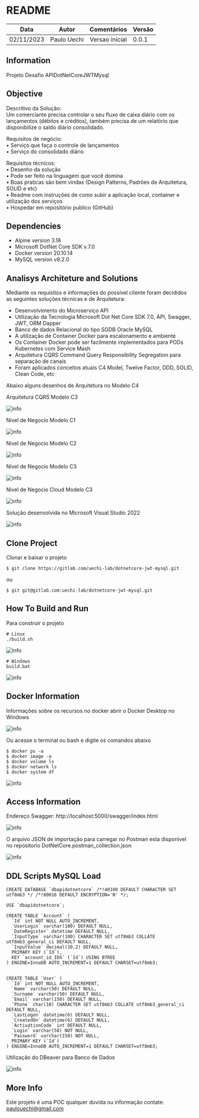 <h1>README</h1>

| Data | Autor | Comentários | Versão |
| --- | --- | --- | --- |
| 02/11/2023 | Paulo Uechi | Versao inicial | 0.0.1 |  

## Information ##

Projeto Desafio APIDotNetCoreJWTMysql

## Objective ##

Descritivo da Solução:  
Um comerciante precisa controlar o seu fluxo de caixa diário com os lançamentos (débitos e créditos), também precisa de um relatório que disponibilize o saldo diário consolidado.  
  
Requisitos de negócio:  
•	Serviço que faça o controle de lançamentos  
•	Serviço do consolidado diário  

Requisitos técnicos:  
•	Desenho da solução  
•	Pode ser feito na linguagem que você domina  
•	Boas praticas são bem vindas (Design Patterns, Padrões de Arquitetura, SOLID e etc)  
•	Readme com instruções de como subir a aplicação local, container e utilização dos serviços  
•	Hospedar em repositório publico (GitHub)  


## Dependencies ##

* Alpine version 3.18
* Microsoft DotNet Core SDK v.7.0
* Docker version 20.10.14  
* MySQL version v8.2.0

## Analisys Architeture and Solutions ##

Mediante os requisitos e informações do possível cliente foram decididos as seguintes soluções técnicas e de Arquitetura:

- Desenvolvimento do Microserviço API
- Utilização da Tecnologia Microsoft Dot Net Core SDK 7.0, API, Swagger, JWT, ORM Dapper
- Banco de dados Relacional do tipo SGDB Oracle MySQL
- A utilização de Container Docker para escalonamento e ambiente
- Os Container Docker pode ser facilmente implementados para PODs Kubernetes com Service Mash
- Arquitetura CQRS Command Query Responsibility Segregation para separação de canais
- Foram aplicados conceitos atuais C4 Model, Twelve Factor, DDD, SOLID, Clean Code, etc

Abaixo alguns desenhos de Arquitetura no Modelo C4

Arquitetura CQRS Modelo C3  

![info](images/image_014.jpg "info")

Nível de Negocio Modelo C1  

![info](images/image_010.jpg "info")

Nível de Negocio Modelo C2  

![info](images/image_011.jpg "info")

Nível de Negocio Modelo C3  

![info](images/image_012.jpg "info")

Nível de Negocio Cloud Modelo C3  

![info](images/image_013.jpg "info")

Solução desenvolvida no Microsoft Visual Studio 2022  

![info](images/image_002.jpg "info")

## Clone Project ##	

Clonar e baixar o projeto

```
$ git clone https://gitlab.com/uechi-lab/dotnetcore-jwt-mysql.git
```

ou

```
$ git git@gitlab.com:uechi-lab/dotnetcore-jwt-mysql.git
```

## How To Build and Run ##	

Para construir o projeto

```
# Linux
./build.sh
```

![info](images/image_004.jpg "info")

```
# Windows
build.bat
```

![info](images/image_003.jpg "info")

## Docker Information ##

Informações sobre os recursos no docker abrir o Docker Desktop no Windows

![info](images/image_005.jpg "info")

Ou acesse o terminal ou bash e digite os comandos abaixo

```
$ docker ps -a
$ docker image -a
$ docker volume ls
$ docker network ls
$ docker system df
```

![info](images/image_006.jpg "info")

## Access Information ##

Endereço Swagger: http://localhost:5000/swagger/index.html  

![info](images/image_001.jpg "info")

O arquivo JSON de importação para carregar no Postman esta disponivel no repositorio DotNetCore.postman_collection.json  

![info](images/image_008.jpg "info")


## DDL Scripts MySQL Load

```
CREATE DATABASE `dbapidotnetcore` /*!40100 DEFAULT CHARACTER SET utf8mb3 */ /*!80016 DEFAULT ENCRYPTION='N' */;

USE `dbapidotnetcore`;

CREATE TABLE `Account` (
  `Id` int NOT NULL AUTO_INCREMENT,
  `UserLogin` varchar(100) DEFAULT NULL,
  `DateRegister` datetime DEFAULT NULL,
  `InputType` varchar(100) CHARACTER SET utf8mb3 COLLATE utf8mb3_general_ci DEFAULT NULL,
  `InputValue` decimal(10,2) DEFAULT NULL,
  PRIMARY KEY (`Id`),
  KEY `account_id_IDX` (`Id`) USING BTREE
) ENGINE=InnoDB AUTO_INCREMENT=1 DEFAULT CHARSET=utf8mb3;


CREATE TABLE `User` (
  `Id` int NOT NULL AUTO_INCREMENT,
  `Name` varchar(50) DEFAULT NULL,
  `Surname` varchar(50) DEFAULT NULL,
  `Email` varchar(150) DEFAULT NULL,
  `Phone` char(10) CHARACTER SET utf8mb3 COLLATE utf8mb3_general_ci DEFAULT NULL,
  `LastLogon` datetime(6) DEFAULT NULL,
  `CreatedOn` datetime(6) DEFAULT NULL,
  `ActivationCode` int DEFAULT NULL,
  `Login` varchar(50) NOT NULL,
  `Password` varchar(150) NOT NULL,
  PRIMARY KEY (`Id`)
) ENGINE=InnoDB AUTO_INCREMENT=1 DEFAULT CHARSET=utf8mb3;

```

Utilização do DBeaver para Banco de Dados

![info](images/image_007.jpg "info")

## More Info ##

Este projeto é uma POC qualquer duvida ou informação contate: paulouechi@gmail.com  






